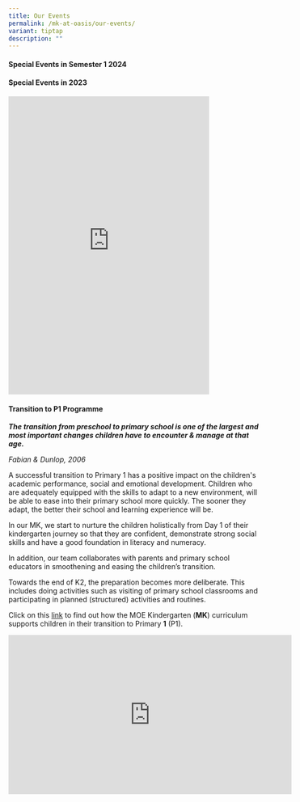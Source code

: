 ```yaml
---
title: Our Events
permalink: /mk-at-oasis/our-events/
variant: tiptap
description: ""
---
```

<h4>Special Events in Semester 1 2024</h4>
<p></p>
<p></p>
<h4>Special Events in 2023</h4>
<div class="iframe-wrapper">
<iframe height="590" width="397" allowfullscreen="true" frameborder="0" src="https://docs.google.com/presentation/d/e/2PACX-1vQ1qfOZyoYuBReL__ggwOtlPjDTdV2Rgt8is-JXhSMRmrIg1_wA8xGkWByIKtIMo4DYqS4xtYi94U4-/embed?start=true&amp;loop=true&amp;delayms=3000"></iframe>
</div>
<h4>Transition to P1 Programme</h4>
<p><strong><em>The transition from preschool to primary school is one of the largest and most important changes children have to encounter &amp; manage at that age.</em></strong>
</p>
<p><em>Fabian &amp; Dunlop, 2006</em>
</p>
<p>A successful transition to Primary 1 has a positive impact on the children's
academic performance, social and emotional development. Children who are
adequately equipped with the skills to adapt to a new environment, will
be able to ease into their primary school more quickly. The sooner they
adapt, the better their school and learning experience will be.</p>
<p>In our MK, we start to nurture the children holistically from Day 1 of
their kindergarten journey so that they are confident, demonstrate strong
social skills and have a good foundation in literacy and numeracy.</p>
<p>In addition, our team collaborates with parents and primary school educators
in smoothening and easing the children’s transition.</p>
<p>Towards the end of K2, the preparation becomes more deliberate. This includes
doing activities such as visiting of primary school classrooms and participating
in planned (structured) activities and routines.</p>
<p>Click on this <a href="https://www.moe.gov.sg/-/media/files/mk/first-flight-12.pdf" rel="noopener noreferrer nofollow" target="_blank">link</a> to
find out how the MOE Kindergarten (<strong>MK</strong>) curriculum supports
children in their transition to Primary&nbsp;<strong>1</strong>&nbsp;(P1).</p>
<div class="iframe-wrapper">
<iframe height="315" width="560" allowfullscreen="true" frameborder="0" src="https://www.youtube.com/embed/zE7ahQxBfxQ?si=uafHnGf1z6nyYbXh"></iframe>
</div>
<p></p>